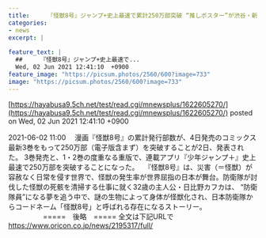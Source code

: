 ```yaml
---
title:     『怪獣8号』ジャンプ+史上最速で累計250万部突破 “推しポスター”が渋谷・新宿に掲出  
categories:
- news
excerpt: |
  
feature_text: |
  ##     『怪獣8号』ジャンプ+史上最速で...
  Wed, 02 Jun 2021 12:41:10  +0900
feature_image: "https://picsum.photos/2560/600?image=733"
image: "https://picsum.photos/2560/600?image=733"
---
```


[https://hayabusa9.5ch.net/test/read.cgi/mnewsplus/1622605270/](https://hayabusa9.5ch.net/test/read.cgi/mnewsplus/1622605270/)
posted on Wed, 02 Jun 2021 12:41:10  +0900

<!--more-->

2021-06-02 11:00 　漫画『怪獣8号』の累計発行部数が、4日発売のコミックス最新3巻をもって250万部（電子版含まず）を突破することが2日、発表された。 3巻発売と、1・2巻の度重なる重版で、連載アプリ『少年ジャンプ＋』史上最速で250万部を突破することになった。 　『怪獣8号』は、災害（＝怪獣）が容赦なく日常を侵す世界で、怪獣の発生率が世界屈指の日本が舞台。防衛隊が討伐した怪獣の死骸を清掃する仕事に就く32歳の主人公・日比野カフカは、 “防衛隊員”になる夢を追う中で、謎の生物によって身体が怪獣化され、日本防衛隊からコードネーム「怪獣8号」と呼ばれる存在になるストーリー。 　　　　　=====　後略　===== 全文は下記URLで https://www.oricon.co.jp/news/2195317/full/
